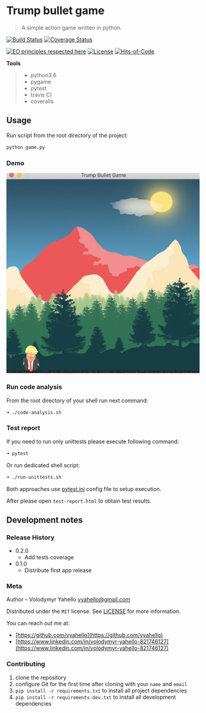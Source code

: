 # Trump bullet game
> A simple action game written in python.

[![Build Status](https://api.travis-ci.org/vyahello/trump-bullet-game.svg?branch=master)](https://travis-ci.org/vyahello/trump-bullet-game)
[![Coverage Status](https://coveralls.io/repos/github/vyahello/trump-bullet-game/badge.svg?branch=master)](https://coveralls.io/github/vyahello/trump-bullet-game?branch=master)

[![EO principles respected here](https://www.elegantobjects.org/badge.svg)](https://www.elegantobjects.org)
[![License](https://img.shields.io/badge/License-Apache%202.0-blue.svg)](LICENSE.md)
[![Hits-of-Code](https://hitsofcode.com/github/vyahello/trump-bullet-game)](https://hitsofcode.com/view/github/vyahello/trump-bullet-game)

**Tools**
> - python3.6
> - pygame
> - pytest
> - travis CI
> - coveralls

## Usage
Run script from the root directory of the project:
```bash
python game.py
```

### Demo
![Screenshot](images/game.png)

### Run code analysis
From the root directory of your shell run next command:
```bash
➜ ./code-analysis.sh
```

### Test report
If you need to run only unittests please execute following command:
```bash
➜ pytest
```
Or run dedicated shell script:
```bash
➜ ./run-unittests.sh
```

Both approaches use [pytest.ini](pytest.ini) config file to setup execution.

After please open `test-report.html` to obtain test results.


## Development notes
### Release History

* 0.2.0
    * Add tests coverage
* 0.1.0
    * Distribute first app release

### Meta
Author – Volodymyr Yahello vyahello@gmail.com

Distributed under the `MIT` license. See [LICENSE](LICENSE.md) for more information.

You can reach out me at:
* [https://github.com/vyahello](https://github.com/vyahello)
* [https://www.linkedin.com/in/volodymyr-yahello-821746127](https://www.linkedin.com/in/volodymyr-yahello-821746127)

### Contributing
1. clone the repository
2. configure Git for the first time after cloning with your `name` and `email`
3. `pip install -r requirements.txt` to install all project dependencies
4. `pip install -r requirements-dev.txt` to install all development dependencies

